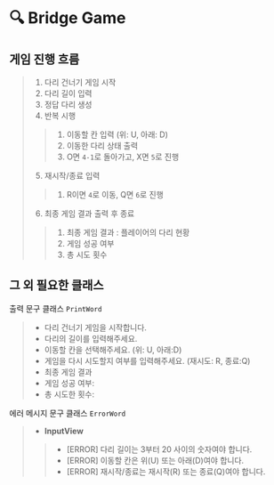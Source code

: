 # 🔍 Bridge Game
## 게임 진행 흐름
> 1. 다리 건너기 게임 시작
> 2. 다리 길이 입력
> 3. 정답 다리 생성
> 4. 반복 시행
> > 1. 이동할 칸 입력 (위: U, 아래: D)
> > 2. 이동한 다리 상태 출력
> > 3. O면 `4-1`로 돌아가고, X면 `5`로 진행
> 
> 5. 재시작/종료 입력
> > 1. R이면 `4`로 이동, Q면 `6`로 진행
> 
> 6. 최종 게임 결과 출력 후 종료
> > 1. 최종 게임 결과 : 플레이어의 다리 현황
> > 2. 게임 성공 여부
> > 3. 총 시도 횟수

## 그 외 필요한 클래스
출력 문구 클래스 `PrintWord`
> * 다리 건너기 게임을 시작합니다.
> * 다리의 길이를 입력해주세요.
> * 이동할 칸을 선택해주세요. (위: U, 아래:D)
> * 게임을 다시 시도할지 여부를 입력해주세요. (재시도: R, 종료:Q)
> * 최종 게임 결과
> * 게임 성공 여부: 
> * 총 시도한 횟수: 

에러 메시지 문구 클래스 `ErrorWord`
> * __InputView__
> > * [ERROR] 다리 길이는 3부터 20 사이의 숫자여야 합니다.
> > * [ERROR] 이동할 칸은 위(U) 또는 아래(D)여야 합니다.
> > * [ERROR] 재시작/종료는 재시작(R) 또는 종료(Q)여야 합니다.